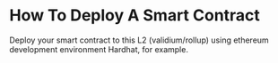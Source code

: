 # How To Deploy A Smart Contract

Deploy your smart contract to this L2 (validium/rollup) using ethereum development environment Hardhat, for example.



